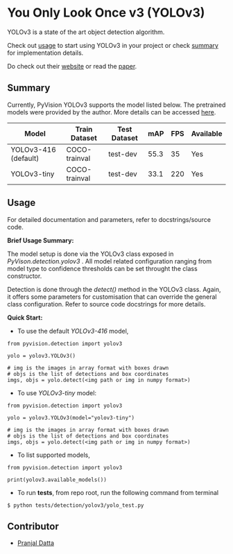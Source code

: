 # You Only Look Once v3 (YOLOv3)

YOLOv3 is a state of the art object detection algorithm.

Check out [usage](#Usage) to start using YOLOv3 in your project or check [summary](#Summary) for implementation details.

Do check out their [website](https://pjreddie.com/darknet/yolo/) or read the [paper](https://pjreddie.com/media/files/papers/YOLOv3.pdf).

## Summary

Currently, PyVision YOLOv3 supports the model listed below. The pretrained models were provided by the author. More details can be accessed [here](https://pjreddie.com/darknet/yolo/).

| Model     | Train Dataset| Test Dataset | mAP | FPS| Available |
--------|------------|------|---|----|-----|
| YOLOv3-416 (default) | COCO-trainval | test-dev | 55.3 | 35 | Yes |
| YOLOv3-tiny | COCO-trainval | test-dev | 33.1 | 220| Yes

## Usage

For detailed documentation and parameters, refer to docstrings/source code.

**Brief Usage Summary:**

The model setup is done via the YOLOv3 class exposed in *PyVison.detection.yolov3* . All model related configuration ranging from model type to confidence thresholds can be set throught the class constructor.

Detection is done through the *detect()* method in the YOLOv3 class. Again, it offers some parameters for customisation that can override the general class configuration. Refer to source code docstrings for more details.

**Quick Start:**

- To use the default *YOLOv3-416* model,

```
from pyvision.detection import yolov3

yolo = yolov3.YOLOv3()

# img is the images in array format with boxes drawn
# objs is the list of detections and box coordinates
imgs, objs = yolo.detect(<img path or img in numpy format>)
```

- To use *YOLOv3-tiny* model:

```
from pyvision.detection import yolov3

yolo = yolov3.YOLOv3(model="yolov3-tiny")

# img is the images in array format with boxes drawn
# objs is the list of detections and box coordinates
imgs, objs = yolo.detect(<img path or img in numpy format>)
```

- To list supported models,

```
from pyvision.detection import yolov3

print(yolov3.available_models())
```

- To run **tests**, from repo root, run the following command from terminal

```
$ python tests/detection/yolov3/yolo_test.py
```

## Contributor

- [Pranjal Datta](https://github.com/pranjaldatta)